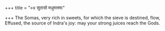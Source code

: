 +++
title = "०४ सुतासो मधुमत्तमाः"

+++
The Somas, very rich in sweets, for which the sieve is destined, flow,  
     Effused, the source of Indra's joy: may your strong juices reach the Gods.